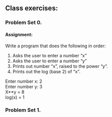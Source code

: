 
## Class exercises:

### Problem Set 0.

#### Assignment:
Write a program that does the following in order:

1. Asks the user to enter a number “x”
2. Asks the user to enter a number “y”  
3. Prints out number “x”, raised to the power “y”. 
4. Prints out the log (base 2) of “x”.  

Enter number x: 2 <br />
Enter number y: 3 <br />
X**y =  8 <br />
log(x) = 1

### Problem Set 1.